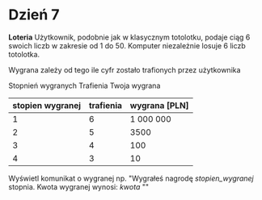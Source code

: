 # Dzień 7

**Loteria**
Użytkownik, podobnie jak w klasycznym totolotku, podaje ciąg 6 swoich liczb w zakresie od 1 do 50. Komputer niezależnie losuje 6 liczb totolotka.

Wygrana zależy od tego ile cyfr zostało trafionych przez użytkownika

Stopnień wygranych	Trafienia	Twoja wygrana

| stopien wygranej | trafienia | wygrana [PLN] |
|------------------|-----------|---------------|
| 1                | 6         | 1 000 000     |
| 2                | 5         | 3500          |
| 3                | 4         | 100           |
| 4                | 3         | 10            |

Wyświetl komunikat o wygranej np. "Wygrałeś nagrodę *stopien_wygranej* stopnia. Kwota wygranej wynosi: *kwota* ""